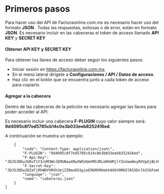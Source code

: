 # Primeros pasos

Para hacer uso del API de Facturaonline.com.mx es necesario hacer uso del formato **JSON** .
Todas las respuestas, exitosas o de error, están en formato **JSON**.
Es necesario incluir en las cabeceras el token de acceso llamado **API KEY** y **SECRET KEY**


#### Obtener API KEY y SECRET KEY

Para obtener tus llaves de acceso deber seguir los siguientes pasos:
  * Iniciar sesión en https://facturaonline.com.mx.
  * En el menú lateral dirígete a **Configuraciones / API / Datos de acceso**.
  * Haz clic en el botón que se encuentra junto a cada token de acceso para copiarlo.

#### Agregar a la cabecera

Dentro de las cabeceras de la petición es necesario agregar las llaves para poder acceder al API.

Es necesario incluir una cabecera  **F-PLUGIN** cuyo valor siempre será: **9d4095c8f7ed5785cb14c0e3b033eeb8252416ed**.

A continuación se muestra un ejemplo:

```"codes": [
    {  
        "code": "Content-Type: application/json\",
        "F-PLUGIN": "9d4095c8f7ed5785cb14c0e3b033eeb8252416ed",
        "F-Api-Key": "JDJ5JDEwJGRuT1Y3cUM3WnJEMUNaaXRwVW5UUmVMS3RLUHhHMjlYZndaeWxyRXVpUjBLVmwxOHBPWFXX",
        "F-Secret-Key": "JDJ5JDEwJDZaTjRhWDVVRXh3ejZIRmxEU1pjeE9GMVRHakh4OGY0MG5lRS5DclhISGFoeUFmaThxaUXX",
        "language": "json",
        "name": "cabeceras.json"
    }
]
```
